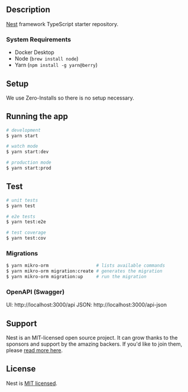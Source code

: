 ## Description

[Nest](https://github.com/nestjs/nest) framework TypeScript starter repository.

### System Requirements
- Docker Desktop
- Node (`brew install node`)
- Yarn (`npm install -g yarn@berry`)

## Setup

We use Zero-Installs so there is no setup necessary.


## Running the app

```bash
# development
$ yarn start

# watch mode
$ yarn start:dev

# production mode
$ yarn start:prod
```

## Test

```bash
# unit tests
$ yarn test

# e2e tests
$ yarn test:e2e

# test coverage
$ yarn test:cov
```

### Migrations

```bash
$ yarn mikro-orm                  # lists available commands
$ yarn mikro-orm migration:create # generates the migration
$ yarn mikro-orm migration:up     # run the migration
```

### OpenAPI (Swagger)

UI: http://localhost:3000/api
JSON: http://localhost:3000/api-json

## Support

Nest is an MIT-licensed open source project. It can grow thanks to the sponsors and support by the amazing backers. If you'd like to join them, please [read more here](https://docs.nestjs.com/support).


## License

  Nest is [MIT licensed](https://github.com/nestjs/nest/blob/master/LICENSE).
